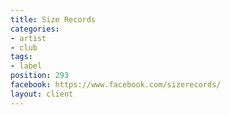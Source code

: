 ```yaml
---
title: Size Records
categories:
- artist
- club
tags:
- label
position: 293
facebook: https://www.facebook.com/sizerecords/
layout: client
---
```


